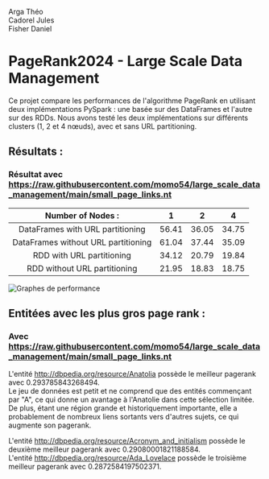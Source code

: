 Arga Théo  
Cadorel Jules  
Fisher Daniel  

# PageRank2024 - Large Scale Data Management
Ce projet compare les performances de l'algorithme PageRank en utilisant deux implémentations PySpark :
une basée sur des DataFrames et l'autre sur des RDDs. Nous avons testé les deux implémentations sur différents clusters (1, 2 et 4 nœuds), avec et sans URL partitioning.

## Résultats :
### Résultat avec https://raw.githubusercontent.com/momo54/large_scale_data_management/main/small_page_links.nt
|          Number of Nodes :          |  1 |  2 |  4 |
|:-----------------------------------:|:--:|:--:|:--:|
| DataFrames with URL partitioning    | 56.41 | 36.05 | 34.75 |
| DataFrames without URL partitioning | 61.04 | 37.44 | 35.09 |
| RDD with URL partitioning        | 34.12 |  20.79 | 19.84 |
| RDD without URL partitioning           | 21.95 | 18.83   |  18.75   |

![Graphes de performance](https://github.com/user-attachments/assets/78a4d42d-066e-429c-872d-6844869c3a3c)

## Entitées avec les plus gros page rank :
### Avec https://raw.githubusercontent.com/momo54/large_scale_data_management/main/small_page_links.nt  
L'entité http://dbpedia.org/resource/Anatolia possède le meilleur pagerank avec 0.293785843268494.  
Le jeu de données est petit et ne comprend que des entités commençant par "A", ce qui donne un avantage à l'Anatolie dans cette sélection limitée. De plus, étant une région grande et historiquement importante, elle a probablement de nombreux liens sortants vers d'autres sujets, ce qui augmente son pagerank.  

L'entité http://dbpedia.org/resource/Acronym_and_initialism possède le deuxième meilleur pagerank avec 0.29080001821188584.  
L'entité http://dbpedia.org/resource/Ada_Lovelace possède le troisième meilleur pagerank avec 0.2872584197502371.
